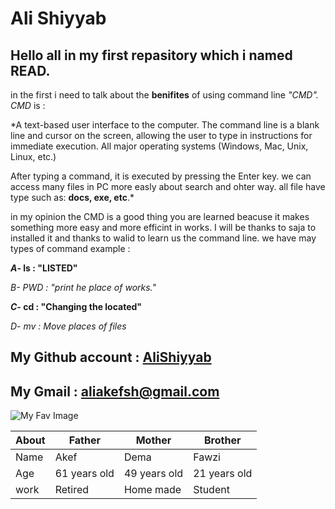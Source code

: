 # Ali Shiyyab
## Hello all in my first repasitory which i named READ.
in the first i need to talk about the **benifites** of using command line *"CMD".
CMD* is : 

*A text-based user interface to the computer. The command line is a blank line and cursor on the screen, allowing the user to type in instructions for immediate execution. All major operating systems (Windows, Mac, Unix, Linux, etc.) 

 After typing a command, it is executed by pressing the Enter key.
we can access many files in PC more easly about search and ohter way.
all file have type such as: **docs, exe, etc**.*

in my opinion the CMD is a good thing you are learned beacuse it makes something more easy and more efficint in works.
I will be thanks to saja to installed it and thanks to walid to learn us the command line.
we have may types of command example :

***A*- ls : "LISTED"**

**B*- PWD : "print he place of works."*

***C*- cd : "Changing the located"**

**D*- mv : Move places of files*

My Github account : [AliShiyyab](https://github.com/AliShiyyab)
--

My Gmail : **aliakefsh@gmail.com**
--

![My Fav Image](https://dbq8hrmshvuto.cloudfront.net/b73/2abcf/5624/4ccb/bdc4/bccd24ba8a4f/normal/17641.jpg)

About | Father | Mother | Brother
 -------------| ------------ | ------------- | -------------
Name | Akef | Dema | Fawzi
Age | 61 years old | 49 years old | 21 years old
work | Retired | Home made | Student